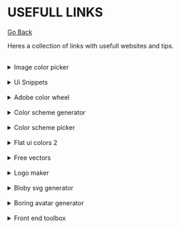 # USEFULL LINKS

[Go Back](README.md)

Heres a collection of links with usefull websites and tips.

<br>
<details>
    <summary>Image color picker</summary>
    <br>
        <a href="https://imagecolorpicker.com/pt-pt" target="_blank">Access</a>
    <br><br>
    <pre>
        <img src="images/image-color-picker.png" />
    </pre>
</details>

<br>
<details>
    <summary>Ui Snippets</summary>
    <br>
        <a href="https://ui-snippets.dev/" target="_blank">Access</a>
    <br><br>
    <pre>
        <img src="images/ui-snippets.png" />
    </pre>
</details>

<br>
<details>
    <summary>Adobe color wheel</summary>
    <br>
        <a href="https://color.adobe.com/pt/create/color-wheel" target="_blank">Access</a>
    <br><br>
    <pre>
        <img src="images/adobe-color-picker.png" />
    </pre>
</details>

<br>
<details>
    <summary>Color scheme generator</summary>
    <br>
        <a href="https://coolors.co/" target="_blank">Access</a>
    <br><br>
    <pre>
        <img src="images/scheme-generator.png" />
    </pre>
</details>

<br>
<details>
    <summary>Color scheme picker</summary>
    <br>
        <a href="https://www.schemecolor.com/" target="_blank">Access</a>
    <br><br>
    <pre>
        <img src="images/color-scheme-picker.png" />
    </pre>
</details>

<br>
<details>
    <summary>Flat ui colors 2</summary>
    <br>
        <a href="https://flatuicolors.com/" target="_blank">Access</a>
    <br><br>
    <pre>
        <img src="images/flatuicolors.png" />
    </pre>
</details>

<br>
<details>
    <summary>Free vectors</summary>
    <br>
        <a href="https://www.flaticon.com/" target="_blank">Access</a>
    <br><br>
    <pre>
        <img src="images/flaticon.png" />
    </pre>
</details>

<br>
<details>
    <summary>Logo maker</summary>
    <br>
        <a href="https://logomakr.com/" target="_blank">Access</a>
    <br><br>
    <pre>
        <img src="images/logomakr.png" />
    </pre>
</details>

<br>
<details>
    <summary>Bloby svg generator</summary>
    <br>
        <a href="https://bloby.co/" target="_blank">Access</a>
    <br><br>
    <pre>
        <img src="images/blobysvg.png" />
    </pre>
</details>

<br>
<details>
    <summary>Boring avatar generator</summary>
    <br>
        <a href="https://boringavatars.com/" target="_blank">Access</a>
    <br><br>
    <pre>
        <img src="images/boringavatars.png" />
    </pre>
</details>

<br>
<details>
    <summary>Front end toolbox</summary>
    <br>
        <a href="https://www.akshay.rocks/resources" target="_blank">Access</a>
    <br><br>
    <pre>
        <img src="images/skshay.png" />
    </pre>
</details>